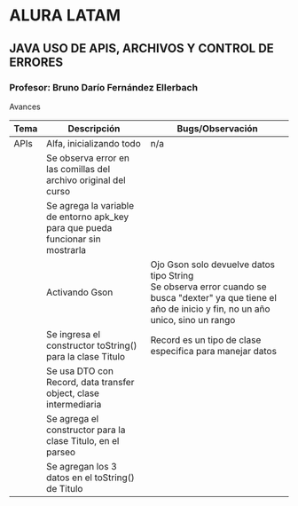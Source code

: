 # ALURA LATAM 
## JAVA USO DE APIS, ARCHIVOS Y CONTROL DE ERRORES
### Profesor: Bruno Darío Fernández Ellerbach
 

Avances

| Tema | Descripción                                                                     | Bugs/Observación                                                                                                                                           |
|------|---------------------------------------------------------------------------------|------------------------------------------------------------------------------------------------------------------------------------------------------------|
| APIs | Alfa, inicializando todo                                                        | n/a                                                                                                                                                        |
|      | Se observa error en las comillas del archivo original del curso                 |                                                                                                                                                            |
|      | Se agrega la variable de entorno apk_key para que pueda funcionar sin mostrarla |                                                                                                                                                            |
|      | Activando Gson                                                                  | Ojo Gson solo devuelve datos tipo String<br/>Se observa error cuando se busca "dexter" ya que tiene el año de inicio y fin, no un año unico, sino un rango |
|      | Se ingresa el constructor toString() para la clase Titulo                       | Record es un tipo de clase especifica para manejar datos                                                                                                   |
|      | Se usa DTO con Record, data transfer object, clase intermediaria                |                                                                                                                                                            |
|      | Se agrega el constructor para la clase Titulo, en el parseo                     |                                                                                                                                                            |
|      | Se agregan los 3 datos en el toString() de Titulo                               |                                                                                                                                                            |
